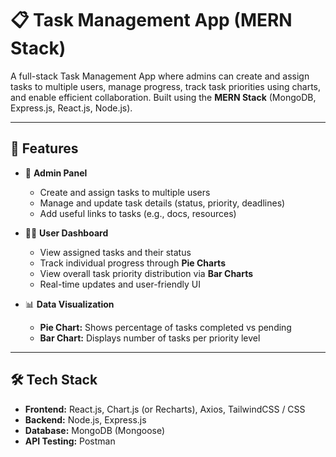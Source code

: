 # 📋 Task Management App (MERN Stack)

A full-stack Task Management App where admins can create and assign tasks to multiple users, manage progress, track task priorities using charts, and enable efficient collaboration. Built using the **MERN Stack** (MongoDB, Express.js, React.js, Node.js).

---

## 🚀 Features

- 👤 **Admin Panel**
  - Create and assign tasks to multiple users
  - Manage and update task details (status, priority, deadlines)
  - Add useful links to tasks (e.g., docs, resources)

- 🧑‍💻 **User Dashboard**
  - View assigned tasks and their status
  - Track individual progress through **Pie Charts**
  - View overall task priority distribution via **Bar Charts**
  - Real-time updates and user-friendly UI

- 📊 **Data Visualization**
  - **Pie Chart:** Shows percentage of tasks completed vs pending
  - **Bar Chart:** Displays number of tasks per priority level

---

## 🛠️ Tech Stack

- **Frontend:** React.js, Chart.js (or Recharts), Axios, TailwindCSS / CSS
- **Backend:** Node.js, Express.js
- **Database:** MongoDB (Mongoose)
- **API Testing:** Postman




